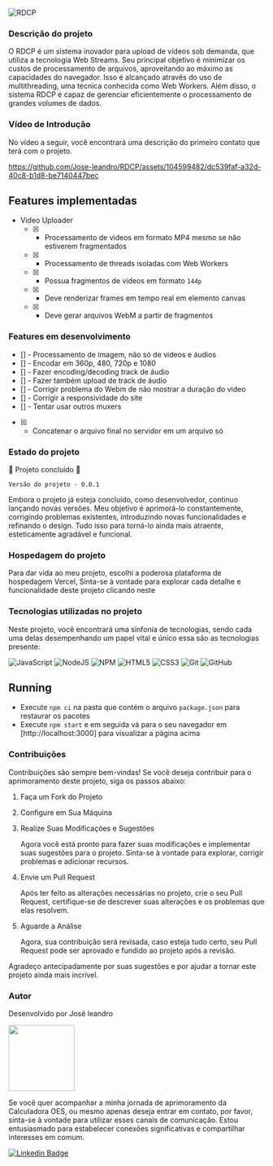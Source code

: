 
![RDCP](https://github.com/Jose-leandro/RDCP/assets/104599482/9d1c6460-2467-4ced-aaac-25b4c0631d09)

 ### Descrição do projeto

 O RDCP é um sistema inovador para upload de vídeos sob demanda, que utiliza a tecnologia Web Streams. Seu principal objetivo é minimizar os custos de processamento de arquivos, aproveitando ao máximo as capacidades do navegador. Isso é alcançado através do uso de multithreading, uma técnica conhecida como Web Workers. Além disso, o sistema RDCP é capaz de gerenciar eficientemente o processamento de grandes volumes de dados.

 ### Vídeo de Introdução

 No vídeo a seguir, você encontrará uma descrição do primeiro contato que terá com o projeto.
 

https://github.com/Jose-leandro/RDCP/assets/104599482/dc539faf-a32d-40c8-b1d8-be7140447bec


 ## Features implementadas

- Video Uploader
  - [x] - Processamento de videos em formato MP4 mesmo se não estiverem fragmentados
  - [x] - Processamento de threads isoladas com Web Workers
  - [x] - Possua fragmentos de videos em formato `144p`
  - [x] - Deve renderizar frames em tempo real em elemento canvas
  - [x] - Deve gerar arquivos WebM a partir de fragmentos

### Features em desenvolvimento
- [] - Processamento de imagem, não só de videos e áudios
- [] - Encodar em 360p, 480, 720p e 1080
- [] - Fazer encoding/decoding track de áudio
- [] - Fazer também upload de track de áudio
- [] - Corrigir problema do Webm de não mostrar a duração do video
- [] - Corrigir a responsividade do site
- [] - Tentar usar outros muxers
- [x] - Concatenar o arquivo final no servidor em um arquivo só

 ### Estado do projeto
 :construction: Projeto concluído :construction:

    Versão do projeto - 0.0.1
    
   <p>Embora o projeto já esteja concluído, como desenvolvedor, continuo lançando novas versões. Meu objetivo é aprimorá-lo constantemente, corrigindo problemas existentes, introduzindo novas funcionalidades e refinando o design. Tudo isso para torná-lo ainda mais atraente, esteticamente agradável e funcional.</p>

### Hospedagem do projeto

Para dar vida ao meu projeto, escolhi a poderosa plataforma de hospedagem Vercel, Sinta-se à vontade para explorar cada detalhe e funcionalidade deste projeto clicando neste

### Tecnologias utilizadas no projeto

Neste projeto, você encontrará uma sinfonia de tecnologias, sendo cada uma delas desempenhando um papel vital e único essa são as tecnologias presente:

![JavaScript](https://img.shields.io/badge/javascript-%23323330.svg?style=for-the-badge&logo=javascript&logoColor=%23F7DF1E) ![NodeJS](https://img.shields.io/badge/node.js-6DA55F?style=for-the-badge&logo=node.js&logoColor=white)  ![NPM](https://img.shields.io/badge/NPM-%23CB3837.svg?style=for-the-badge&logo=npm&logoColor=white)  ![HTML5](https://img.shields.io/badge/html5-%23E34F26.svg?style=for-the-badge&logo=html5&logoColor=white)  ![CSS3](https://img.shields.io/badge/css3-%231572B6.svg?style=for-the-badge&logo=css3&logoColor=white)  ![Git](https://img.shields.io/badge/git-%23F05033.svg?style=for-the-badge&logo=git&logoColor=white) ![GitHub](https://img.shields.io/badge/github-%23121011.svg?style=for-the-badge&logo=github&logoColor=white) 

## Running
- Execute `npm ci` na pasta que contém o arquivo `package.json` para restaurar os pacotes
- Execute `npm start` e em seguida vá para o seu navegador em [http://localhost:3000] para visualizar a página acima


### Contribuições

 Contribuições são sempre bem-vindas! Se você deseja contribuir para o aprimoramento deste projeto, siga os passos abaixo:
 
  1. Faça um Fork do Projeto
 
  2. Configure em Sua Máquina
 
  3. Realize Suas Modificações e Sugestões
     
      Agora você está pronto para fazer suas modificações e implementar suas sugestões para o projeto. Sinta-se à vontade para explorar, corrigir problemas e adicionar recursos.
 
 4. Envie um Pull Request
 
      Após ter feito as alterações necessárias no projeto, crie o seu Pull Request, certifique-se de descrever suas alterações e os problemas que elas resolvem.
 
 5. Aguarde a Análise
 
      Agora, sua contribuição será revisada, caso esteja tudo certo, seu Pull Request pode ser aprovado e fundido ao projeto após a revisão.
 
 Agradeço antecipadamente por suas sugestões e por ajudar a tornar este projeto ainda mais incrível. 

 
### Autor

 <p>Desenvolvido por José leandro</p>

 <img src="https://github.com/Joseleandro7i/Calculadora-OES/assets/104599482/aa4ab3f4-e5a8-4958-bcdd-3307242019f8" width="130px;"/>

 <p>Se você quer acompanhar a minha jornada de aprimoramento da Calculadora OES, ou mesmo apenas deseja entrar em contato, por favor, sinta-se à vontade para utilizar esses canais de comunicação. Estou entusiasmado para estabelecer conexões significativas e compartilhar interesses em comum.</p>

 [![Linkedin Badge](https://img.shields.io/badge/-Leandro-blue?style=flat-square&logo=Linkedin&logoColor=white&link=https://www.linkedin.com/in/tgmarinho/)](https://www.linkedin.com/in/josé-leandro-do-nascimento/) 


 


